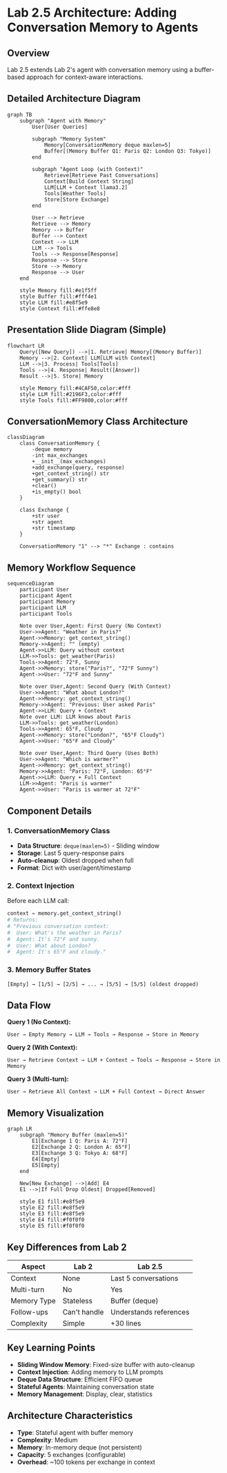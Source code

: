 # Lab 2.5 Architecture: Adding Conversation Memory to Agents

## Overview
Lab 2.5 extends Lab 2's agent with conversation memory using a buffer-based approach for context-aware interactions.

## Detailed Architecture Diagram

```mermaid
graph TB
    subgraph "Agent with Memory"
        User[User Queries]

        subgraph "Memory System"
            Memory[ConversationMemory deque maxlen=5]
            Buffer[(Memory Buffer Q1: Paris Q2: London Q3: Tokyo)]
        end

        subgraph "Agent Loop (with Context)"
            Retrieve[Retrieve Past Conversations]
            Context[Build Context String]
            LLM[LLM + Context llama3.2]
            Tools[Weather Tools]
            Store[Store Exchange]
        end

        User --> Retrieve
        Retrieve --> Memory
        Memory --> Buffer
        Buffer --> Context
        Context --> LLM
        LLM --> Tools
        Tools --> Response[Response]
        Response --> Store
        Store --> Memory
        Response --> User
    end

    style Memory fill:#e1f5ff
    style Buffer fill:#fff4e1
    style LLM fill:#e8f5e9
    style Context fill:#ffe8e8
```

## Presentation Slide Diagram (Simple)

```mermaid
flowchart LR
    Query([New Query]) -->|1. Retrieve| Memory[(Memory Buffer)]
    Memory -->|2. Context| LLM[LLM with Context]
    LLM -->|3. Process| Tools[Tools]
    Tools -->|4. Response| Result([Answer])
    Result -->|5. Store| Memory

    style Memory fill:#4CAF50,color:#fff
    style LLM fill:#2196F3,color:#fff
    style Tools fill:#FF9800,color:#fff
```

## ConversationMemory Class Architecture

```mermaid
classDiagram
    class ConversationMemory {
        -deque memory
        -int max_exchanges
        +__init__(max_exchanges)
        +add_exchange(query, response)
        +get_context_string() str
        +get_summary() str
        +clear()
        +is_empty() bool
    }

    class Exchange {
        +str user
        +str agent
        +str timestamp
    }

    ConversationMemory "1" --> "*" Exchange : contains
```

## Memory Workflow Sequence

```mermaid
sequenceDiagram
    participant User
    participant Agent
    participant Memory
    participant LLM
    participant Tools

    Note over User,Agent: First Query (No Context)
    User->>Agent: "Weather in Paris?"
    Agent->>Memory: get_context_string()
    Memory->>Agent: "" (empty)
    Agent->>LLM: Query without context
    LLM->>Tools: get_weather(Paris)
    Tools->>Agent: 72°F, Sunny
    Agent->>Memory: store("Paris?", "72°F Sunny")
    Agent->>User: "72°F and Sunny"

    Note over User,Agent: Second Query (With Context)
    User->>Agent: "What about London?"
    Agent->>Memory: get_context_string()
    Memory->>Agent: "Previous: User asked Paris"
    Agent->>LLM: Query + Context
    Note over LLM: LLM knows about Paris
    LLM->>Tools: get_weather(London)
    Tools->>Agent: 65°F, Cloudy
    Agent->>Memory: store("London?", "65°F Cloudy")
    Agent->>User: "65°F and Cloudy"

    Note over User,Agent: Third Query (Uses Both)
    User->>Agent: "Which is warmer?"
    Agent->>Memory: get_context_string()
    Memory->>Agent: "Paris: 72°F, London: 65°F"
    Agent->>LLM: Query + Full Context
    LLM->>Agent: "Paris is warmer"
    Agent->>User: "Paris is warmer at 72°F"
```

## Component Details

### 1. ConversationMemory Class
- **Data Structure**: `deque(maxlen=5)` - Sliding window
- **Storage**: Last 5 query-response pairs
- **Auto-cleanup**: Oldest dropped when full
- **Format**: Dict with user/agent/timestamp

### 2. Context Injection
Before each LLM call:
```python
context = memory.get_context_string()
# Returns:
# "Previous conversation context:
#  User: What's the weather in Paris?
#  Agent: It's 72°F and sunny.
#  User: What about London?
#  Agent: It's 65°F and cloudy."
```

### 3. Memory Buffer States
```
[Empty] → [1/5] → [2/5] → ... → [5/5] → [5/5] (oldest dropped)
```

## Data Flow

**Query 1 (No Context):**
```
User → Empty Memory → LLM → Tools → Response → Store in Memory
```

**Query 2 (With Context):**
```
User → Retrieve Context → LLM + Context → Tools → Response → Store in Memory
```

**Query 3 (Multi-turn):**
```
User → Retrieve All Context → LLM + Full Context → Direct Answer
```

## Memory Visualization

```mermaid
graph LR
    subgraph "Memory Buffer (maxlen=5)"
        E1[Exchange 1 Q: Paris A: 72°F]
        E2[Exchange 2 Q: London A: 65°F]
        E3[Exchange 3 Q: Tokyo A: 68°F]
        E4[Empty]
        E5[Empty]
    end

    New[New Exchange] -->|Add| E4
    E1 -->|If Full Drop Oldest| Dropped[Removed]

    style E1 fill:#e8f5e9
    style E2 fill:#e8f5e9
    style E3 fill:#e8f5e9
    style E4 fill:#f0f0f0
    style E5 fill:#f0f0f0
```

## Key Differences from Lab 2

| Aspect | Lab 2 | Lab 2.5 |
|--------|-------|---------|
| Context | None | Last 5 conversations |
| Multi-turn | No | Yes |
| Memory Type | Stateless | Buffer (deque) |
| Follow-ups | Can't handle | Understands references |
| Complexity | Simple | +30 lines |

## Key Learning Points
- **Sliding Window Memory**: Fixed-size buffer with auto-cleanup
- **Context Injection**: Adding memory to LLM prompts
- **Deque Data Structure**: Efficient FIFO queue
- **Stateful Agents**: Maintaining conversation state
- **Memory Management**: Display, clear, statistics

## Architecture Characteristics
- **Type**: Stateful agent with buffer memory
- **Complexity**: Medium
- **Memory**: In-memory deque (not persistent)
- **Capacity**: 5 exchanges (configurable)
- **Overhead**: ~100 tokens per exchange in context
